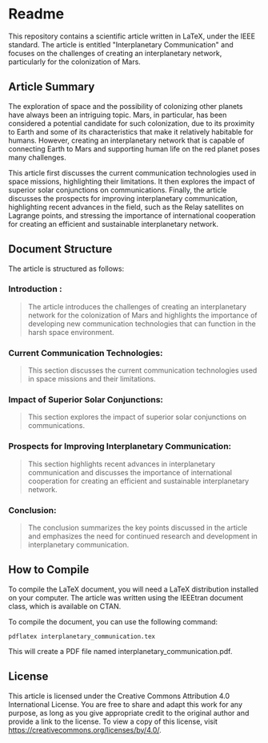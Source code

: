 # Readme
This repository contains a scientific article written in LaTeX, under the IEEE standard. The article is entitled "Interplanetary Communication" and focuses on the challenges of creating an interplanetary network, particularly for the colonization of Mars.

## Article Summary
The exploration of space and the possibility of colonizing other planets have always been an intriguing topic. Mars, in particular, has been considered a potential candidate for such colonization, due to its proximity to Earth and some of its characteristics that make it relatively habitable for humans. However, creating an interplanetary network that is capable of connecting Earth to Mars and supporting human life on the red planet poses many challenges.

This article first discusses the current communication technologies used in space missions, highlighting their limitations. It then explores the impact of superior solar conjunctions on communications. Finally, the article discusses the prospects for improving interplanetary communication, highlighting recent advances in the field, such as the Relay satellites on Lagrange points, and stressing the importance of international cooperation for creating an efficient and sustainable interplanetary network.

## Document Structure
The article is structured as follows:

  ### Introduction :
> The article introduces the challenges of creating an interplanetary network for the colonization of Mars and highlights the importance of developing new communication technologies that can function in the harsh space environment.

  ### Current Communication Technologies: 
> This section discusses the current communication technologies used in space missions and their limitations.

  ### Impact of Superior Solar Conjunctions: 
> This section explores the impact of superior solar conjunctions on communications.

  ### Prospects for Improving Interplanetary Communication: 
> This section highlights recent advances in interplanetary communication and discusses the importance of international cooperation for creating an efficient and sustainable interplanetary network.

  ### Conclusion: 
> The conclusion summarizes the key points discussed in the article and emphasizes the need for continued research and development in interplanetary communication.

## How to Compile
To compile the LaTeX document, you will need a LaTeX distribution installed on your computer. The article was written using the IEEEtran document class, which is available on CTAN.

To compile the document, you can use the following command:

`pdflatex interplanetary_communication.tex`

This will create a PDF file named interplanetary_communication.pdf.

## License
This article is licensed under the Creative Commons Attribution 4.0 International License. You are free to share and adapt this work for any purpose, as long as you give appropriate credit to the original author and provide a link to the license. To view a copy of this license, visit https://creativecommons.org/licenses/by/4.0/.
